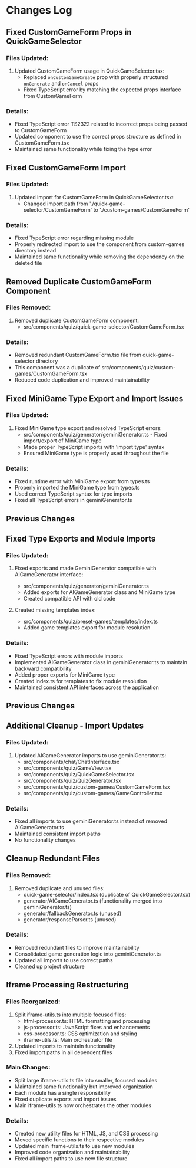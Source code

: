 

# Changes Log

## Fixed CustomGameForm Props in QuickGameSelector

### Files Updated:
1. Updated CustomGameForm usage in QuickGameSelector.tsx:
   - Replaced `onCustomGameCreate` prop with properly structured `onGenerate` and `onCancel` props
   - Fixed TypeScript error by matching the expected props interface from CustomGameForm

### Details:
- Fixed TypeScript error TS2322 related to incorrect props being passed to CustomGameForm
- Updated component to use the correct props structure as defined in CustomGameForm.tsx
- Maintained same functionality while fixing the type error

## Fixed CustomGameForm Import

### Files Updated:
1. Updated import for CustomGameForm in QuickGameSelector.tsx:
   - Changed import path from './quick-game-selector/CustomGameForm' to './custom-games/CustomGameForm'

### Details:
- Fixed TypeScript error regarding missing module
- Properly redirected import to use the component from custom-games directory instead
- Maintained same functionality while removing the dependency on the deleted file

## Removed Duplicate CustomGameForm Component

### Files Removed:
1. Removed duplicate CustomGameForm component:
   - src/components/quiz/quick-game-selector/CustomGameForm.tsx

### Details:
- Removed redundant CustomGameForm.tsx file from quick-game-selector directory
- This component was a duplicate of src/components/quiz/custom-games/CustomGameForm.tsx
- Reduced code duplication and improved maintainability

## Fixed MiniGame Type Export and Import Issues

### Files Updated:
1. Fixed MiniGame type export and resolved TypeScript errors:
   - src/components/quiz/generator/geminiGenerator.ts - Fixed import/export of MiniGame type
   - Made proper TypeScript imports with 'import type' syntax
   - Ensured MiniGame type is properly used throughout the file

### Details:
- Fixed runtime error with MiniGame export from types.ts
- Properly imported the MiniGame type from types.ts
- Used correct TypeScript syntax for type imports
- Fixed all TypeScript errors in geminiGenerator.ts

## Previous Changes

## Fixed Type Exports and Module Imports

### Files Updated:
1. Fixed exports and made GeminiGenerator compatible with AIGameGenerator interface:
   - src/components/quiz/generator/geminiGenerator.ts
   - Added exports for AIGameGenerator class and MiniGame type
   - Created compatible API with old code

2. Created missing templates index:
   - src/components/quiz/preset-games/templates/index.ts
   - Added game templates export for module resolution

### Details:
- Fixed TypeScript errors with module imports
- Implemented AIGameGenerator class in geminiGenerator.ts to maintain backward compatibility
- Added proper exports for MiniGame type
- Created index.ts for templates to fix module resolution
- Maintained consistent API interfaces across the application

## Previous Changes

## Additional Cleanup - Import Updates

### Files Updated:
1. Updated AIGameGenerator imports to use geminiGenerator.ts:
   - src/components/chat/ChatInterface.tsx
   - src/components/quiz/GameView.tsx
   - src/components/quiz/QuickGameSelector.tsx
   - src/components/quiz/QuizGenerator.tsx
   - src/components/quiz/custom-games/CustomGameForm.tsx
   - src/components/quiz/custom-games/GameController.tsx

### Details:
- Fixed all imports to use geminiGenerator.ts instead of removed AIGameGenerator.ts
- Maintained consistent import paths
- No functionality changes

## Cleanup Redundant Files

### Files Removed:
1. Removed duplicate and unused files:
   - quick-game-selector/index.tsx (duplicate of QuickGameSelector.tsx)
   - generator/AIGameGenerator.ts (functionality merged into geminiGenerator.ts)
   - generator/fallbackGenerator.ts (unused)
   - generator/responseParser.ts (unused)

### Details:
- Removed redundant files to improve maintainability
- Consolidated game generation logic into geminiGenerator.ts
- Updated all imports to use correct paths
- Cleaned up project structure

## Iframe Processing Restructuring

### Files Reorganized:
1. Split iframe-utils.ts into multiple focused files:
   - html-processor.ts: HTML formatting and processing
   - js-processor.ts: JavaScript fixes and enhancements
   - css-processor.ts: CSS optimization and styling
   - iframe-utils.ts: Main orchestrator file
2. Updated imports to maintain functionality
3. Fixed import paths in all dependent files

### Main Changes:
- Split large iframe-utils.ts file into smaller, focused modules
- Maintained same functionality but improved organization
- Each module has a single responsibility
- Fixed duplicate exports and import issues
- Main iframe-utils.ts now orchestrates the other modules

### Details:
- Created new utility files for HTML, JS, and CSS processing
- Moved specific functions to their respective modules
- Updated main iframe-utils.ts to use new modules
- Improved code organization and maintainability
- Fixed all import paths to use new file structure

